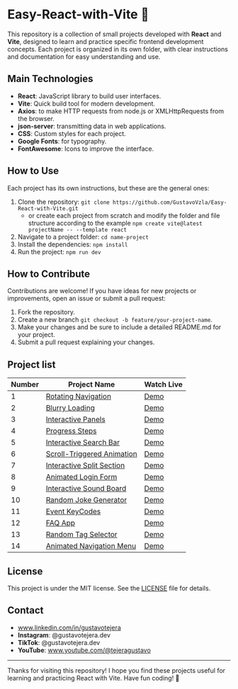# Easy-React-with-Vite 🚀

This repository is a collection of small projects developed with **React** and **Vite**, designed to learn and practice specific frontend development concepts. Each project is organized in its own folder, with clear instructions and documentation for easy understanding and use.

## Main Technologies

- **React**: JavaScript library to build user interfaces.
- **Vite**: Quick build tool for modern development.
- **Axios**: to make HTTP requests from node.js or XMLHttpRequests from the browser.
- **json-server**: transmitting data in web applications.
- **CSS**: Custom styles for each project.
- **Google Fonts**: for typography.
- **FontAwesome**: Icons to improve the interface.

## How to Use

Each project has its own instructions, but these are the general ones:

1. Clone the repository: `git clone https://github.com/GustavoVzla/Easy-React-with-Vite.git`
   - or create each project from scratch and modify the folder and file structure according to the example `npm create vite@latest projectName -- --template react`
2. Navigate to a project folder: `cd name-project`
3. Install the dependencies: `npm install`
4. Run the project: `npm run dev`

## How to Contribute

Contributions are welcome! If you have ideas for new projects or improvements, open an issue or submit a pull request:

1. Fork the repository.
2. Create a new branch `git checkout -b feature/your-project-name`.
3. Make your changes and be sure to include a detailed README.md for your project.
4. Submit a pull request explaining your changes.

## Project list

| Number | Project Name                                             | Watch Live                                               |
| ------ | -------------------------------------------------------- | -------------------------------------------------------- |
| 1      | [Rotating Navigation](rotating-navigation)               | [Demo](https://rotating-navigation-zeta.vercel.app/)     |
| 2      | [Blurry Loading](blurry-loading)                         | [Demo](https://blurry-loading-delta.vercel.app/)         |
| 3      | [Interactive Panels](interactive-panels)                 | [Demo](https://interactive-panels.vercel.app/)           |
| 4      | [Progress Steps](progress-steps)                         | [Demo](https://progress-steps-psi.vercel.app/)           |
| 5      | [Interactive Search Bar](interactive-search-bar)         | [Demo](https://interactive-search-bar.vercel.app/)       |
| 6      | [Scroll-Triggered Animation](scroll-triggered-animation) | [Demo](https://scroll-triggered-animation.vercel.app/)   |
| 7      | [Interactive Split Section](interactive-split-section)   | [Demo](https://interactive-split-section.vercel.app/)    |
| 8      | [Animated Login Form](animated-login-form)               | [Demo](https://animated-login-form-ten.vercel.app/)      |
| 9      | [Interactive Sound Board](interactive-sound-board)       | [Demo](https://interactive-sound-board.vercel.app/)      |
| 10     | [Random Joke Generator](random-joke-generator)           | [Demo](https://random-joke-generator-brown.vercel.app/)  |
| 11     | [Event KeyCodes](event-keycodes)                         | [Demo](https://event-keycodes-brown.vercel.app/)         |
| 12     | [FAQ App](faq-app)                                       | [Demo](https://faq-app-rose.vercel.app/)                 |
| 13     | [Random Tag Selector](random-tag-selector)               | [Demo](https://random-tag-selector.vercel.app/)          |
| 14     | [Animated Navigation Menu](animated-navigation-menu)     | [Demo](https://animated-navigation-menu-six.vercel.app/) |

## License

This project is under the MIT license. See the [LICENSE](LICENSE) file for details.

## Contact

- www.linkedin.com/in/gustavotejera
- **Instagram**: @gustavotejera.dev
- **TikTok**: @gustavotejera.dev
- **YouTube**: www.youtube.com/@tejeragustavo

---

Thanks for visiting this repository! I hope you find these projects useful for learning and practicing React with Vite. Have fun coding! 🚀
